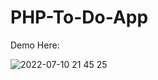 # PHP-To-Do-App

Demo Here:

![2022-07-10 21 45 25](https://user-images.githubusercontent.com/97781269/178150927-61015216-eafc-4bed-b041-4512ded3d3e5.png)
